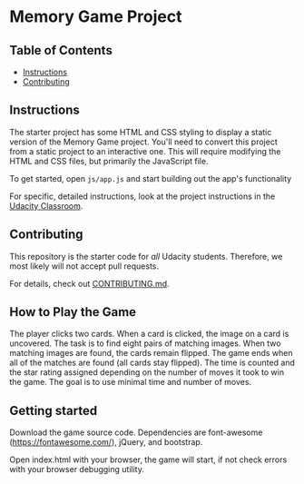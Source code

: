 # Memory Game Project

## Table of Contents

* [Instructions](#instructions)
* [Contributing](#contributing)

## Instructions

The starter project has some HTML and CSS styling to display a static version of the Memory Game project. You'll need to convert this project from a static project to an interactive one. This will require modifying the HTML and CSS files, but primarily the JavaScript file.

To get started, open `js/app.js` and start building out the app's functionality

For specific, detailed instructions, look at the project instructions in the [Udacity Classroom](https://classroom.udacity.com/me).

## Contributing

This repository is the starter code for _all_ Udacity students. Therefore, we most likely will not accept pull requests.

For details, check out [CONTRIBUTING.md](CONTRIBUTING.md).

## How to Play the Game
The player clicks two cards. When a card is clicked, the image on a card is uncovered. The task is to find eight pairs of matching images. When two matching images are found, the cards remain flipped. The game ends when all of the matches are found (all cards stay flipped). The time is counted and the star rating assigned depending on the number of moves it took to win the game. The goal is to use minimal time and number of moves.


## Getting started
Download the game source code. Dependencies are font-awesome (https://fontawesome.com/), jQuery, and bootstrap.

Open index.html with your browser, the game will start, if not check errors with your browser debugging utility.
